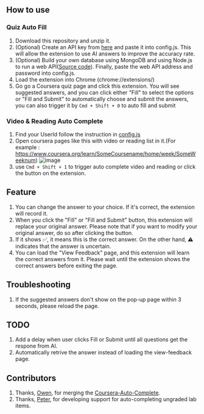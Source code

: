 ## How to use

### Quiz Auto Fill
1. Download this repository and unzip it.
2. (Optional) Create an API key from [here](https://aistudio.google.com/app/apikey) and paste it into config.js. This will allow the extension to use AI answers to improve the accuracy rate.
3. (Optional) Build your own database using MongoDB and using Node.js to run a web API([Source code](https://github.com/erichung9060/Coursera_MongoDB_Web_API)). Finally, paste the web API address and password into config.js.
4. Load the extension into Chrome (chrome://extensions/)
5. Go go a Coursera quiz page and click this extension. You will see suggested answers, and you can click either "Fill" to select the options or "Fill and Submit" to automatically choose and submit the answers, you can also trigger it by `Cmd + Shift + 0` to auto fill and submit

### Video & Reading Auto Complete
1. Find your UserId follow the instruction in [config.js](./config.js)
2. Open coursera pages like this with video or reading list in it.(For example : https://www.coursera.org/learn/SomeCoursename/home/week/SomeWeeknum)
![image](https://i.imgur.com/2jAwILD.png)
1. use `Cmd + Shift + 1` to trigger auto complete video and reading or click the button on the extension.

## Feature
1. You can change the answer to your choice. If it's correct, the extension will record it.
2. When you click the "Fill" or "Fill and Submit" button, this extension will replace your original answer. Please note that if you want to modify your original answer, do so after clicking the button.
3. If it shows ✅, it means this is the correct answer. On the other hand, ⚠️ indicates that the answer is uncertain.
4. You can load the "View Feedback" page, and this extension will learn the correct answers from it. Please wait until the extension shows the correct answers before exiting the page.

## Troubleshooting
1. If the suggested answers don't show on the pop-up page within 3 seconds, please reload the page.

## TODO
1. Add a delay when user clicks Fill or Submit until all questions get the respone from AI.
2. Automatically retrive the answer instead of loading the view-feedback page.

## Contributors

1. Thanks, [Owen](https://github.com/owenowenisme), for merging the [Coursera-Auto-Complete](https://github.com/owenowenisme/Coursera-Auto-Complete).
2. Thanks, [Peter](https://github.com/peterxcli), for developing support for auto-completing ungraded lab items.
